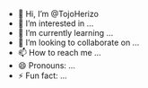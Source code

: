 - 👋 Hi, I’m @TojoHerizo
- 👀 I’m interested in ...
- 🌱 I’m currently learning ...
- 💞️ I’m looking to collaborate on ...
- 📫 How to reach me ...
- 😄 Pronouns: ...
- ⚡ Fun fact: ...

<!---
TojoHerizo/TojoHerizo is a ✨ special ✨ repository because its `README.md` (this file) appears on your GitHub profile.
You can click the Preview link to take a look at your changes.
--->
